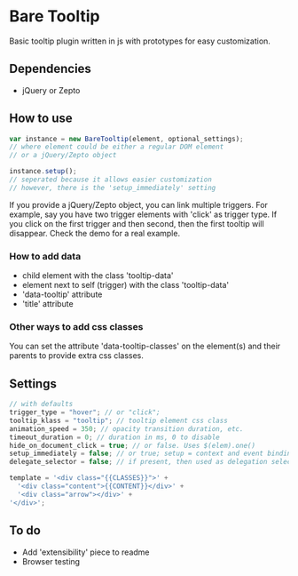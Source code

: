 # Bare Tooltip

Basic tooltip plugin written in js with prototypes for easy customization.


## Dependencies

- jQuery or Zepto


## How to use

```javascript
var instance = new BareTooltip(element, optional_settings);
// where element could be either a regular DOM element
// or a jQuery/Zepto object

instance.setup();
// seperated because it allows easier customization
// however, there is the 'setup_immediately' setting
```

If you provide a jQuery/Zepto object, you can link multiple triggers.
For example, say you have two trigger elements with 'click' as trigger type.
If you click on the first trigger and then second, then the first tooltip
will disappear. Check the demo for a real example.

### How to add data

- child element with the class 'tooltip-data'
- element next to self (trigger) with the class 'tooltip-data'
- 'data-tooltip' attribute
- 'title' attribute

### Other ways to add css classes

You can set the attribute 'data-tooltip-classes' on the element(s) and
their parents to provide extra css classes.


## Settings

```javascript
// with defaults
trigger_type = "hover"; // or "click";
tooltip_klass = "tooltip"; // tooltip element css class
animation_speed = 350; // opacity transition duration, etc.
timeout_duration = 0; // duration in ms, 0 to disable
hide_on_document_click = true; // or false. Uses $(elem).one()
setup_immediately = false; // or true; setup = context and event binding
delegate_selector = false; // if present, then used as delegation selector

template = '<div class="{{CLASSES}}">' +
  '<div class="content">{{CONTENT}}</div>' +
  '<div class="arrow"></div>' +
'</div>';
```


## To do

- Add 'extensibility' piece to readme
- Browser testing
